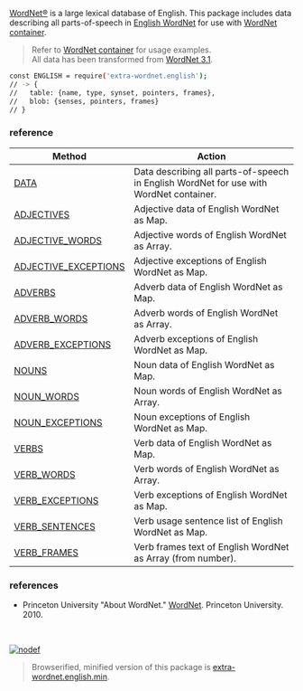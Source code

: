 [WordNet®] is a large lexical database of English. This package includes
data describing all parts-of-speech in [English WordNet] for use with
[WordNet container].

> Refer to [WordNet container] for usage examples.<br>
> All data has been transformed from [WordNet 3.1].

```bash
const ENGLISH = require('extra-wordnet.english');
// -> {
//   table: {name, type, synset, pointers, frames},
//   blob: {senses, pointers, frames}
// }
```

### reference

| Method                  | Action
|-------------------------|-------
| [DATA]                  | Data describing all parts-of-speech in English WordNet for use with WordNet container.
| [ADJECTIVES]            | Adjective data of English WordNet as Map.
| [ADJECTIVE_WORDS]       | Adjective words of English WordNet as Array.
| [ADJECTIVE_EXCEPTIONS]  | Adjective exceptions of English WordNet as Map.
| [ADVERBS]               | Adverb data of English WordNet as Map.
| [ADVERB_WORDS]          | Adverb words of English WordNet as Array.
| [ADVERB_EXCEPTIONS]     | Adverb exceptions of English WordNet as Map.
| [NOUNS]                 | Noun data of English WordNet as Map.
| [NOUN_WORDS]            | Noun words of English WordNet as Array.
| [NOUN_EXCEPTIONS]       | Noun exceptions of English WordNet as Map.
| [VERBS]                 | Verb data of English WordNet as Map.
| [VERB_WORDS]            | Verb words of English WordNet as Array.
| [VERB_EXCEPTIONS]       | Verb exceptions of English WordNet as Map.
| [VERB_SENTENCES]        | Verb usage sentence list of English WordNet as Map.
| [VERB_FRAMES]           | Verb frames text of English WordNet as Array (from number).

### references

- Princeton University "About WordNet." [WordNet]. Princeton University. 2010.

<br>

[![nodef](https://merferry.glitch.me/card/extra-wordnet.english.svg)](https://nodef.github.io)

> Browserified, minified version of this package is [extra-wordnet.english.min].

[DATA]: https://github.com/nodef/extra-wordnet.english/wiki/DATA
[ADJECTIVES]: https://github.com/nodef/extra-wordnet.english/wiki/ADJECTIVES
[ADJECTIVE_WORDS]: https://github.com/nodef/extra-wordnet.english/wiki/ADJECTIVE_WORDS
[ADJECTIVE_EXCEPTIONS]: https://github.com/nodef/extra-wordnet.english/wiki/ADJECTIVE_EXCEPTIONS
[ADVERBS]: https://github.com/nodef/extra-wordnet.english/wiki/ADVERBS
[ADVERB_WORDS]: https://github.com/nodef/extra-wordnet.english/wiki/ADVERB_WORDS
[ADVERB_EXCEPTIONS]: https://github.com/nodef/extra-wordnet.english/wiki/ADVERB_EXCEPTIONS
[NOUNS]: https://github.com/nodef/extra-wordnet.english/wiki/NOUNS
[NOUN_WORDS]: https://github.com/nodef/extra-wordnet.english/wiki/NOUN_WORDS
[NOUN_EXCEPTIONS]: https://github.com/nodef/extra-wordnet.english/wiki/NOUN_EXCEPTIONS
[VERBS]: https://github.com/nodef/extra-wordnet.english/wiki/VERBS
[VERB_WORDS]: https://github.com/nodef/extra-wordnet.english/wiki/VERB_WORDS
[VERB_EXCEPTIONS]: https://github.com/nodef/extra-wordnet.english/wiki/VERB_EXCEPTIONS
[VERB_SENTENCES]: https://github.com/nodef/extra-wordnet.english/wiki/VERB_SENTENCES
[VERB_FRAMES]: https://github.com/nodef/extra-wordnet.english/wiki/VERB_FRAMES
[WordNet]: https://wordnet.princeton.edu/wordnet/
[WordNet®]: https://wordnet.princeton.edu/wordnet/
[English WordNet]: https://wordnet.princeton.edu/wordnet/
[WordNet 3.1]: http://wordnetweb.princeton.edu/perl/webwn
[WordNet container]: https://www.npmjs.com/package/extra-wordnet
[extra-wordnet.english.min]: https://www.npmjs.com/package/extra-wordnet.english.min
